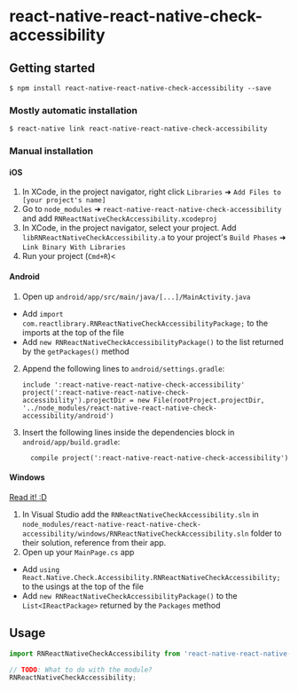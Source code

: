 
# react-native-react-native-check-accessibility

## Getting started

`$ npm install react-native-react-native-check-accessibility --save`

### Mostly automatic installation

`$ react-native link react-native-react-native-check-accessibility`

### Manual installation


#### iOS

1. In XCode, in the project navigator, right click `Libraries` ➜ `Add Files to [your project's name]`
2. Go to `node_modules` ➜ `react-native-react-native-check-accessibility` and add `RNReactNativeCheckAccessibility.xcodeproj`
3. In XCode, in the project navigator, select your project. Add `libRNReactNativeCheckAccessibility.a` to your project's `Build Phases` ➜ `Link Binary With Libraries`
4. Run your project (`Cmd+R`)<

#### Android

1. Open up `android/app/src/main/java/[...]/MainActivity.java`
  - Add `import com.reactlibrary.RNReactNativeCheckAccessibilityPackage;` to the imports at the top of the file
  - Add `new RNReactNativeCheckAccessibilityPackage()` to the list returned by the `getPackages()` method
2. Append the following lines to `android/settings.gradle`:
  	```
  	include ':react-native-react-native-check-accessibility'
  	project(':react-native-react-native-check-accessibility').projectDir = new File(rootProject.projectDir, 	'../node_modules/react-native-react-native-check-accessibility/android')
  	```
3. Insert the following lines inside the dependencies block in `android/app/build.gradle`:
  	```
      compile project(':react-native-react-native-check-accessibility')
  	```

#### Windows
[Read it! :D](https://github.com/ReactWindows/react-native)

1. In Visual Studio add the `RNReactNativeCheckAccessibility.sln` in `node_modules/react-native-react-native-check-accessibility/windows/RNReactNativeCheckAccessibility.sln` folder to their solution, reference from their app.
2. Open up your `MainPage.cs` app
  - Add `using React.Native.Check.Accessibility.RNReactNativeCheckAccessibility;` to the usings at the top of the file
  - Add `new RNReactNativeCheckAccessibilityPackage()` to the `List<IReactPackage>` returned by the `Packages` method


## Usage
```javascript
import RNReactNativeCheckAccessibility from 'react-native-react-native-check-accessibility';

// TODO: What to do with the module?
RNReactNativeCheckAccessibility;
```
  